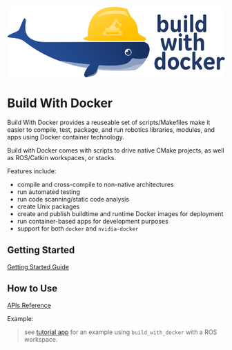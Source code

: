 ![Build with Docker Logo](docs/bwd_full.png)

# Build With Docker

Build With Docker provides a reuseable set of scripts/Makefiles make it easier
to compile, test, package, and run robotics libraries, modules, and apps using
Docker container technology.

Build with Docker comes with scripts to drive native CMake projects, as well as
ROS/Catkin workspaces, or stacks.

Features include:

- compile and cross-compile to non-native architectures
- run automated testing
- run code scanning/static code analysis
- create Unix packages
- create and publish buildtime and runtime Docker images for deployment
- run container-based apps for development purposes
- support for both `docker` and `nvidia-docker`

## Getting Started

[Getting Started Guide](docs/getting-started.md)


## How to Use

[APIs Reference](docs/api.md)

Example:
> see [tutorial app](https://github.com/GERobotics/tutorial_app_ros) for an
> example using `build_with_docker` with a ROS workspace.
